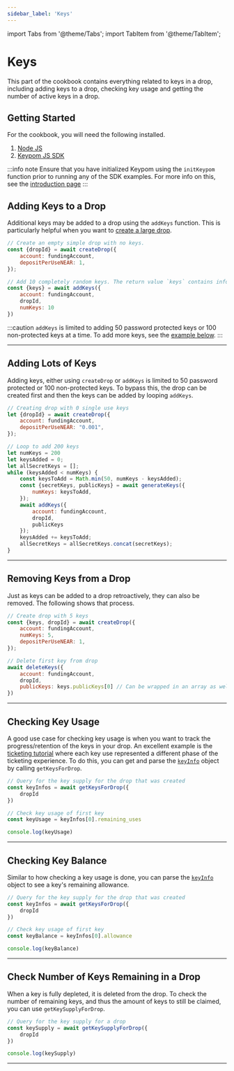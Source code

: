 ```yaml
---
sidebar_label: 'Keys'
---
```

import Tabs from '@theme/Tabs';
import TabItem from '@theme/TabItem';

# Keys
This part of the cookbook contains everything related to keys in a drop, including adding keys to a drop, checking key usage and getting the number of active keys in a drop.
## Getting Started
For the cookbook, you will need the following installed. 
1. [Node JS](https://docs.npmjs.com/downloading-and-installing-node-js-and-npm)  
2. [Keypom JS SDK](https://github.com/keypom/keypom-js#getting-started)


:::info note
Ensure that you have initialized Keypom using the `initKeypom` function prior to running any of the SDK examples. For more info on this, see the [introduction page](welcome.md#connection-to-near-and-initializing-the-sdk)
:::


## Adding Keys to a Drop
Additional keys may be added to a drop using the `addKeys` function. This is particularly helpful when you want to [create a large drop](drops/NEAR#creating-a-large-drop).

<Tabs>
<TabItem value="SDK" label="🔑 Keypom SDK">

```js
// Create an empty simple drop with no keys.
const {dropId} = await createDrop({
    account: fundingAccount,
    depositPerUseNEAR: 1,
});

// Add 10 completely random keys. The return value `keys` contains information about the generated keys
const {keys} = await addKeys({
    account: fundingAccount,
    dropId,
    numKeys: 10
})
```

</TabItem>

</Tabs>

:::caution
`addKeys` is limited to adding 50 password protected keys or 100 non-protected keys at a time. To add more keys, see the [example below](#adding-lots-of-keys). 
:::

___

## Adding Lots of Keys
Adding keys, either using `createDrop` or `addKeys` is limited to 50 password protected or 100 non-protected keys. To bypass this, the drop can be created first and then the keys can be added by looping `addKeys`.

<Tabs>
<TabItem value="SDK" label="🔑 Keypom SDK">

```js
// Creating drop with 0 single use keys
let {dropId} = await createDrop({
    account: fundingAccount,
    depositPerUseNEAR: "0.001",
});

// Loop to add 200 keys
let numKeys = 200
let keysAdded = 0;
let allSecretKeys = [];
while (keysAdded < numKeys) {
    const keysToAdd = Math.min(50, numKeys - keysAdded);
    const {secretKeys, publicKeys} = await generateKeys({
        numKeys: keysToAdd,
    });
    await addKeys({
        account: fundingAccount,
        dropId,
        publicKeys
    });
    keysAdded += keysToAdd;
    allSecretKeys = allSecretKeys.concat(secretKeys);
}
```

</TabItem>

</Tabs>

___

## Removing Keys from a Drop
Just as keys can be added to a drop retroactively, they can also be removed. The following shows that process. 

<Tabs>
<TabItem value="SDK" label="🔑 Keypom SDK">

```js
// Create drop with 5 keys
const {keys, dropId} = await createDrop({
    account: fundingAccount,
	numKeys: 5,
	depositPerUseNEAR: 1,
});

// Delete first key from drop
await deleteKeys({
    account: fundingAccount,
	dropId,
	publicKeys: keys.publicKeys[0] // Can be wrapped in an array as well
})
```

</TabItem>

</Tabs>

___

## Checking Key Usage
A good use case for checking key usage is when you want to track the progress/retention of the keys in your drop. An excellent example is the [ticketing tutorial](../Tutorials/Advanced/ticketing/architecture.md#keypom-solution) where each key use represented a different phase of the ticketing experience. To do this, you can get and parse the [`keyInfo`](../keypom-sdk/Core/interfaces/KeyInfo.md) object by calling `getKeysForDrop`. 

<Tabs>
<TabItem value="SDK" label="🔑 Keypom SDK">

```js
// Query for the key supply for the drop that was created
const keyInfos = await getKeysForDrop({
    dropId
})

// Check key usage of first key
const keyUsage = keyInfos[0].remaining_uses

console.log(keyUsage)
```

</TabItem>

</Tabs>

___

## Checking Key Balance 
Similar to how checking a key usage is done, you can parse the [`keyInfo`](../keypom-sdk/Core/interfaces/KeyInfo.md) object to see a key's remaining allowance. 

<Tabs>
<TabItem value="SDK" label="🔑 Keypom SDK">

```js
// Query for the key supply for the drop that was created
const keyInfos = await getKeysForDrop({
    dropId
})

// Check key usage of first key
const keyBalance = keyInfos[0].allowance

console.log(keyBalance)
```

</TabItem>

</Tabs>

___

## Check Number of Keys Remaining in a Drop
When a key is fully depleted, it is deleted from the drop. To check the number of remaining keys, and thus the amount of keys to still be claimed, you can use `getKeySupplyForDrop`.

<Tabs>
<TabItem value="SDK" label="🔑 Keypom SDK">

```js
// Query for the key supply for a drop
const keySupply = await getKeySupplyForDrop({
    dropId
})

console.log(keySupply)
```

</TabItem>

</Tabs>

___
